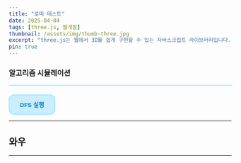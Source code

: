 ```yaml
---
title: "로띠 테스트"
date: 2025-04-04
tags: [three.js, 웹개발]
thumbnail: /assets/img/thumb-three.jpg
excerpt: "three.js는 웹에서 3D를 쉽게 구현할 수 있는 자바스크립트 라이브러리입니다."
pin: true
---
```


### 알고리즘 시뮬레이션

<style>
  canvas {
    width: 100%;
    display: block;
    border-radius: 16px;
    background: rgba(255, 255, 255, 0.08);
    backdrop-filter: blur(14px);
    box-shadow: 0 4px 24px rgba(0, 180, 255, 0.2);
    border: 1px solid rgba(0, 180, 255, 0.3);
  }

  button {
    margin-top: 20px;
    padding: 12px 24px;
    background: rgba(0, 180, 255, 0.2);
    border: 1px solid rgba(0, 180, 255, 0.4);
    color: #007acc;
    font-weight: bold;
    border-radius: 12px;
    backdrop-filter: blur(10px);
    cursor: pointer;
    transition: all 0.3s;
  }

  button:hover {
    background: rgba(0, 180, 255, 0.4);
    color: #fff;
  }
</style>

<canvas id="dfsCanvas"></canvas>
<button id="startBtn">DFS 실행</button>

<script>
  const canvas = document.getElementById("dfsCanvas");
  const ctx = canvas.getContext("2d");

  function resizeCanvas() {
    const width = canvas.clientWidth;
    const height = (width * 3) / 4;
    canvas.width = width * devicePixelRatio;
    canvas.height = height * devicePixelRatio;
    canvas.style.height = height + "px";
    ctx.setTransform(devicePixelRatio, 0, 0, devicePixelRatio, 0, 0);
  }

  const nodes = Array.from({ length: 12 }, (_, i) => {
    const angle = (Math.PI * 2 * i) / 12;
    return {
      id: i,
      x: 400 + 250 * Math.cos(angle),
      y: 300 + 250 * Math.sin(angle),
    };
  });

  const edges = [
    [0, 1], [0, 2], [1, 3], [1, 4],
    [2, 5], [2, 6], [4, 7], [5, 8],
    [6, 9], [6, 10], [10, 11]
  ];

  let dfsOrder = [];
  let visitedSet = new Set();
  let currentPoint = null;

  function drawGraph(current = null) {
    ctx.clearRect(0, 0, canvas.width, canvas.height);

    // 간선
    edges.forEach(([from, to]) => {
      const a = nodes[from];
      const b = nodes[to];
      ctx.beginPath();
      ctx.moveTo(a.x, a.y);
      ctx.lineTo(b.x, b.y);
      ctx.strokeStyle = "#8fd4ff";
      ctx.lineWidth = 2;
      ctx.stroke();
    });

    // 노드
    nodes.forEach((node, index) => {
      ctx.beginPath();
      ctx.arc(node.x, node.y, 20, 0, 2 * Math.PI);
      ctx.fillStyle = dfsOrder.includes(index)
        ? (index === current ? "#00aaff" : "#33ccffaa")
        : "rgba(255,255,255,0.2)";
      ctx.fill();
      ctx.strokeStyle = "#00b0ff";
      ctx.lineWidth = 1.5;
      ctx.stroke();

      ctx.fillStyle = "#fff";
      ctx.font = "bold 14px sans-serif";
      ctx.textAlign = "center";
      ctx.textBaseline = "middle";
      ctx.fillText(index, node.x, node.y);
    });

    // 빛나는 점
    if (currentPoint) {
      ctx.beginPath();
      ctx.arc(currentPoint.x, currentPoint.y, 6, 0, 2 * Math.PI);
      ctx.fillStyle = "#00f0ff";
      ctx.shadowBlur = 15;
      ctx.shadowColor = "#00f0ff";
      ctx.fill();
      ctx.shadowBlur = 0;
    }
  }

  function movePoint(from, to, callback) {
    const a = nodes[from];
    const b = nodes[to];
    const duration = 600;
    const frames = 30;
    let frame = 0;

    function animate() {
      const t = frame / frames;
      const x = a.x + (b.x - a.x) * t;
      const y = a.y + (b.y - a.y) * t;
      currentPoint = { x, y };
      drawGraph();
      frame++;
      if (frame <= frames) {
        requestAnimationFrame(animate);
      } else {
        currentPoint = null;
        callback();
      }
    }
    animate();
  }

  function dfs(start) {
    const stack = [start];
    dfsOrder = [];
    visitedSet.clear();

    function step() {
      if (stack.length === 0) return;
      const current = stack.pop();
      if (visitedSet.has(current)) {
        setTimeout(step, 150);
        return;
      }

      visitedSet.add(current);
      dfsOrder.push(current);
      drawGraph(current);

      const next = edges
        .filter(([from]) => from === current)
        .map(([_, to]) => to)
        .reverse()
        .filter(to => !visitedSet.has(to));

      stack.push(...next);

      if (dfsOrder.length > 1) {
        const from = dfsOrder[dfsOrder.length - 2];
        const to = dfsOrder[dfsOrder.length - 1];
        movePoint(from, to, () => setTimeout(step, 150));
      } else {
        setTimeout(step, 150);
      }
    }

    step();
  }

  document.getElementById("startBtn").addEventListener("click", () => {
    dfsOrder = [];
    currentPoint = null;
    visitedSet.clear();
    dfs(0);
  });

  window.addEventListener("resize", () => {
    resizeCanvas();
    drawGraph();
  });

  resizeCanvas();
  drawGraph();
</script>


---

## 와우

---